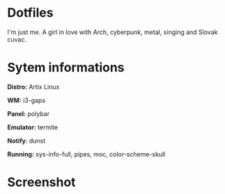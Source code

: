 # Dotfiles

I'm just me. A girl in love with Arch, cyberpunk, metal, singing and Slovak cuvac.


# Sytem informations

**Distro:** Artix Linux

**WM:** i3-gaps

**Panel:** polybar

**Emulator:** termite

**Notify**: dunst

**Running:** sys-info-full, pipes, moc, color-scheme-skull


# Screenshot